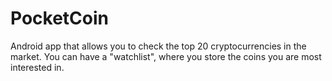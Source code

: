 # PocketCoin

Android app that allows you to check the top 20 cryptocurrencies in the market. You can have a "watchlist", where you store the coins you are most interested in.
